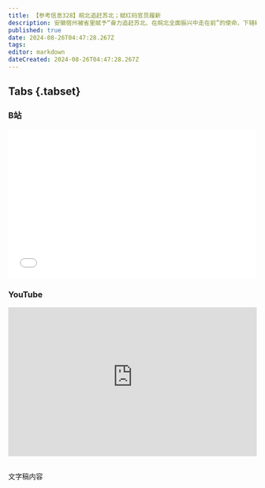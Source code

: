 ```yaml
---
title: 【参考信息328】皖北追赶苏北；赋红码官员履新
description: 安徽宿州被省里赋予“奋力追赶苏北、在皖北全面振兴中走在前”的使命，下辖砀山县要对标徐州丰县，萧县对标徐州沛县，埇桥区对标宿迁沭阳。鹤岗之后，辽宁阜新因为白菜价房子火了，有多少城市“鹤岗化”。曾因给储户赋红码被处分的郑州团市委原书记张琳琳，被发现当了郑州文旅局一把手，网民愤愤不平，但要注意，她不是复出或提拔，因为当初就没重罚，职级职务没变，这次算是平调。中国核电延续高速审批节奏，11台机组一次性获批。
published: true
date: 2024-08-26T04:47:28.267Z
tags: 
editor: markdown
dateCreated: 2024-08-26T04:47:28.267Z
---
```


## Tabs {.tabset}
### B站
<div style="position: relative; padding: 30% 45%;">
<iframe style="position: absolute; width: 100%; height: 100%; left: 0; top: 0;" src="//player.bilibili.com/player.html?&bvid=BV1tr421T7RQ&page=1&as_wide=1&high_quality=1&danmaku=1&autoplay=0" scrolling="no" border="0" frameborder="no" framespacing="0" allowfullscreen="true"></iframe>
</div>

### YouTube
<div style="position: relative; padding: 30% 45%;">
<iframe style="position: absolute; top: 0; left: 0; width: 100%; height: 100%;" src="https://www.youtube-nocookie.com/embed/YouTubeVID" title="YouTube video player" frameborder="0" allow="accelerometer; autoplay; clipboard-write; encrypted-media; gyroscope; picture-in-picture" allowfullscreen></iframe>
</div>

## 

文字稿内容
